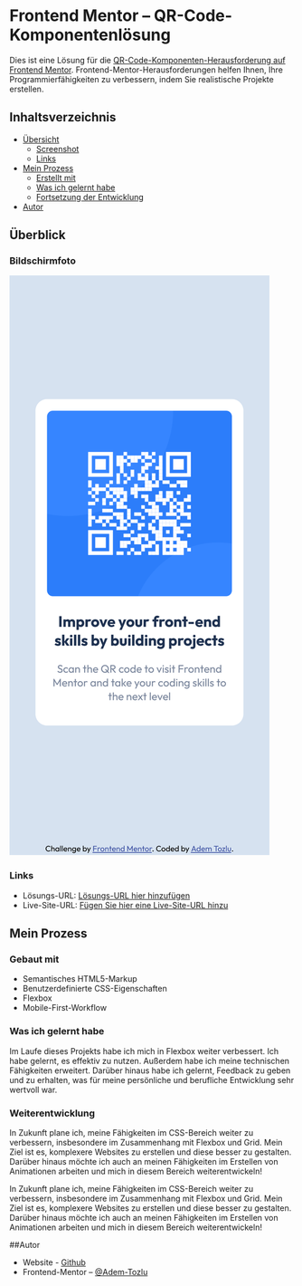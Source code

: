 # Frontend Mentor – QR-Code-Komponentenlösung

Dies ist eine Lösung für die [QR-Code-Komponenten-Herausforderung auf Frontend Mentor](https://www.frontendmentor.io/challenges/qr-code-component-iux_sIO_H). Frontend-Mentor-Herausforderungen helfen Ihnen, Ihre Programmierfähigkeiten zu verbessern, indem Sie realistische Projekte erstellen.

## Inhaltsverzeichnis

- [Übersicht](#Übersicht)
  - [Screenshot](#screenshot)
  - [Links](#links)
- [Mein Prozess](#my-process)
  - [Erstellt mit](#built-with)
  - [Was ich gelernt habe](#what-i-learned)
  - [Fortsetzung der Entwicklung](#continued-development)
- [Autor](#Autor)



## Überblick

### Bildschirmfoto

![Screenshot](images/mobile-qr-code.png)

### Links

- Lösungs-URL: [Lösungs-URL hier hinzufügen](https://your-solution-url.com)
- Live-Site-URL: [Fügen Sie hier eine Live-Site-URL hinzu](https://your-live-site-url.com)

## Mein Prozess

### Gebaut mit

- Semantisches HTML5-Markup
- Benutzerdefinierte CSS-Eigenschaften
- Flexbox
- Mobile-First-Workflow


### Was ich gelernt habe

Im Laufe dieses Projekts habe ich mich in Flexbox weiter verbessert. Ich habe gelernt, es effektiv zu nutzen. Außerdem habe ich meine technischen Fähigkeiten erweitert. Darüber hinaus habe ich gelernt, Feedback zu geben und zu erhalten, was für meine persönliche und berufliche Entwicklung sehr wertvoll war.


### Weiterentwicklung

In Zukunft plane ich, meine Fähigkeiten im CSS-Bereich weiter zu verbessern, insbesondere im Zusammenhang mit Flexbox und Grid. Mein Ziel ist es, komplexere Websites zu erstellen und diese besser zu gestalten. Darüber hinaus möchte ich auch an meinen Fähigkeiten im Erstellen von Animationen arbeiten und mich in diesem Bereich weiterentwickeln!

In Zukunft plane ich, meine Fähigkeiten im CSS-Bereich weiter zu verbessern, insbesondere im Zusammenhang mit Flexbox und Grid. Mein Ziel ist es, komplexere Websites zu erstellen und diese besser zu gestalten. Darüber hinaus möchte ich auch an meinen Fähigkeiten im Erstellen von Animationen arbeiten und mich in diesem Bereich weiterentwickeln!

##Autor

- Website - [Github](https://github.com/Adem-Tozlu/Frontend-Mentor-QR-Code)
- Frontend-Mentor – [@Adem-Tozlu](https://www.frontendmentor.io/profile/Adem-Tozlu)